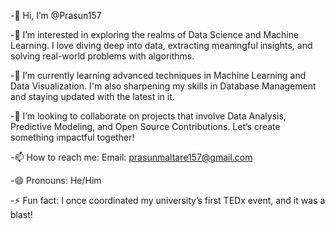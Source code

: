 -👋 Hi, I’m @Prasun157

-👀 I’m interested in exploring the realms of Data Science and Machine Learning. I love diving deep into data, extracting meaningful insights, and solving real-world problems with algorithms.

-🌱 I’m currently learning advanced techniques in Machine Learning and Data Visualization. I'm also sharpening my skills in Database Management and staying updated with the latest in it.

-💞️ I’m looking to collaborate on projects that involve Data Analysis, Predictive Modeling, and Open Source Contributions. Let’s create something impactful together!

-📫 How to reach me:
Email: prasunmaltare157@gmail.com

-😄 Pronouns: He/Him

-⚡ Fun fact:  I once coordinated my university’s first TEDx event, and it was a blast!



<!---
Prasun157/Prasun157 is a ✨ special ✨ repository because its `README.md` (this file) appears on your GitHub profile.
You can click the Preview link to take a look at your changes.
--->
